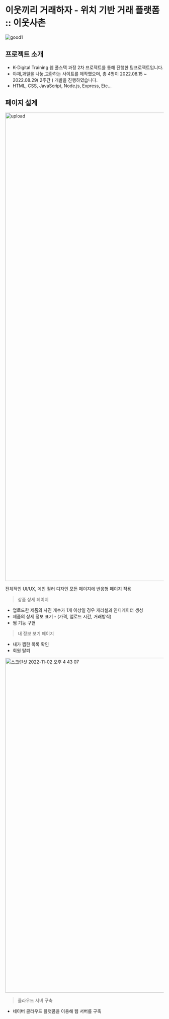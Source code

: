 # 이웃끼리 거래하자 - 위치 기반 거래 플랫폼 :: 이웃사촌

![good1](https://user-images.githubusercontent.com/71423455/199411357-bb809a41-be6f-4cc7-a327-13c0621736a9.png)

## 프로젝트 소개
* K-Digital Training 웹 풀스택 과정 2차 프로젝트를 통해 진행한 팀프로젝트입니다. 
* 야채,과일을 나눔,교환하는 사이트를 제작했으며, 총 4명이 2022.08.15 ~ 2022.08.29( 2주간 ) 개발을 진행하였습니다.
* HTML, CSS, JavaScript, Node.js, Express, Etc...

## 페이지 설계
<img width="1487" alt="upload" src="https://user-images.githubusercontent.com/71423455/199429201-7cdd0130-b0a8-4793-a544-99b00de35e54.png">

전체적인 UI/UX, 메인 컬러 디자인
모든 페이지에 반응형 페이지 적용


> 상품 상세 페이지
* 업로드한 제품의 사진 개수가 1개 이상일 경우 캐러셀과 인디케이터 생성  
* 제품의 상세 정보 표기 - (가격, 업로드 시간, 거래방식)
* 찜 기능 구현

> 내 정보 보기 페이지
* 내가 찜한 목록 확인
* 회원 탈퇴 

<img width="1063" alt="스크린샷 2022-11-02 오후 4 43 07" src="https://user-images.githubusercontent.com/71423455/199429256-5d495769-8b41-4a33-87e6-33daf957b8c1.png">

> 클라우드 서버 구축
* 네이버 클라우드 플랫폼을 이용해 웹 서버를 구축
